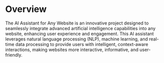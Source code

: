 # Overview

The AI Assistant for Any Website is an innovative project designed to seamlessly integrate advanced artificial intelligence capabilities into any website, enhancing user experience and engagement. This AI assistant leverages natural language processing (NLP), machine learning, and real-time data processing to provide users with intelligent, context-aware interactions, making websites more interactive, informative, and user-friendly.